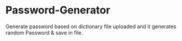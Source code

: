 # Password-Generator
Generate password based on dictionary file uploaded and it generates random Password &amp; save in file.
